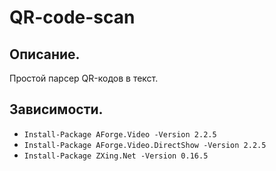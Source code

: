 # QR-code-scan

## Описание.

Простой парсер QR-кодов в текст.

## Зависимости.

* `Install-Package AForge.Video -Version 2.2.5`
* `Install-Package AForge.Video.DirectShow -Version 2.2.5`
* `Install-Package ZXing.Net -Version 0.16.5`
